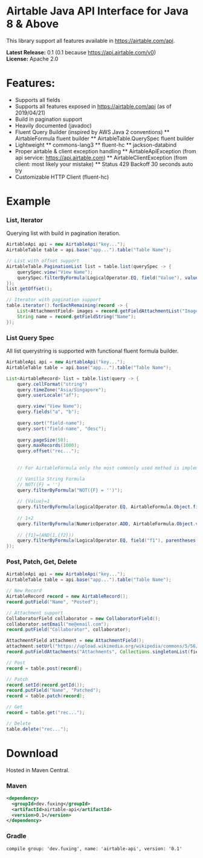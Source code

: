 # Airtable Java API Interface for Java 8 & Above

This library support all features available in https://airtable.com/api. 

**Latest Release:** 0.1 (0.1 because https://api.airtable.com/v0)<br>
**License:** Apache 2.0

# Features:
* Supports all fields
* Supports all features exposed in https://airtable.com/api (as of 2019/04/21)
* Build in pagination support
* Heavily documented (javadoc)
* Fluent Query Builder (inspired by AWS Java 2 conventions)
** AirtableFormula fluent builder
** AirtableTable.QuerySpec fluent builder
* Lightweight
** commons-lang3
** fluent-hc
** jackson-databind
* Proper airtable & client exception handling
** AirtableApiException (from api service: https://api.airtable.com) 
** AirtableClientException (from client: most likely your mistake)
** Status 429 Backoff 30 seconds auto try
* Customizable HTTP Client (fluent-hc)

# Example
### List, Iterator
Querying list with build in pagination iteration.

```java
AirtableApi api = new AirtableApi("key...");
AirtableTable table = api.base("app...").table("Table Name");

// List with offset support
AirtableTable.PaginationList list = table.list(querySpec -> {
    querySpec.view("View Name");
    querySpec.filterByFormula(LogicalOperator.EQ, field("Value"), value(1));
});
list.getOffset();

// Iterator with pagination support
table.iterator().forEachRemaining(record -> {
    List<AttachmentField> images = record.getFieldAttachmentList("Images");
    String name = record.getFieldString("Name");
});
```

### List Query Spec
All list querystring is supported with functional fluent formula builder.

```java
AirtableApi api = new AirtableApi("key...");
AirtableTable table = api.base("app...").table("Table Name");

List<AirtableRecord> list = table.list(query -> {
    query.cellFormat("string")
    query.timeZone("Asia/Singapore");
    query.userLocale("af");

    query.view("View Name");
    query.fields("a", "b");
    
    query.sort("field-name");
    query.sort("field-name", "desc");
    
    query.pageSize(50);
    query.maxRecords(1000);
    query.offset("rec...");
    
    
    // For AirtableFormula only the most commonly used method is implemented.

    // Vanilla String Formula
    // NOT({F} = '')
    query.filterByFormula("NOT({F} = '')");
    
    // {Value}=1
    query.filterByFormula(LogicalOperator.EQ, AirtableFormula.Object.field("Value"), value(1));
    
    // 1+2
    query.filterByFormula(NumericOperator.ADD, AirtableFormula.Object.value(1), AirtableFormula.Object.value(2))
    
    // {f1}=(AND(1,{f2}))
    query.filterByFormula(LogicalOperator.EQ, field("f1"), parentheses(LogicalFunction.AND, value(1), field("f2")));
});

```

### Post, Patch, Get, Delete
```java
AirtableApi api = new AirtableApi("key...");
AirtableTable table = api.base("app...").table("Table Name");

// New Record
AirtableRecord record = new AirtableRecord();
record.putField("Name", "Posted");

// Attachment support
CollaboratorField collaborator = new CollaboratorField();
collaborator.setEmail("me@email.com");
record.putField("Collaborator", collaborator);

AttachmentField attachment = new AttachmentField();
attachment.setUrl("https://upload.wikimedia.org/wikipedia/commons/5/56/Wiki_Eagle_Public_Domain.png");
record.putFieldAttachments("Attachments", Collections.singletonList(field));

// Post
record = table.post(record);

// Patch
record.setId(record.getId());
record.putField("Name", "Patched");
record = table.patch(record);

// Get
record = table.get("rec...");

// Delete
table.delete("rec...");
```

# Download
Hosted in Maven Central.
### Maven
```xml
<dependency>
  <groupId>dev.fuxing</groupId>
  <artifactId>airtable-api</artifactId>
  <version>0.1</version>
</dependency>
```
### Gradle
```
compile group: 'dev.fuxing', name: 'airtable-api', version: '0.1'
```
